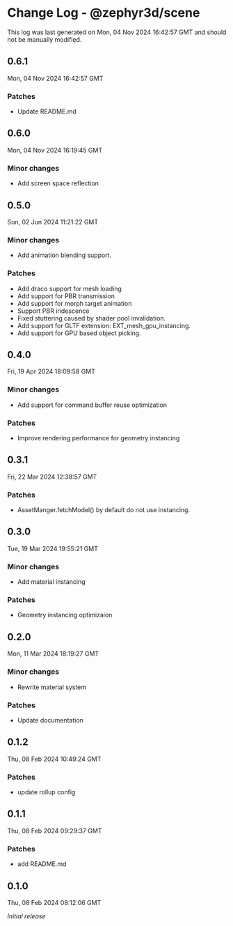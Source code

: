 # Change Log - @zephyr3d/scene

This log was last generated on Mon, 04 Nov 2024 16:42:57 GMT and should not be manually modified.

## 0.6.1
Mon, 04 Nov 2024 16:42:57 GMT

### Patches

- Update README.md

## 0.6.0
Mon, 04 Nov 2024 16:19:45 GMT

### Minor changes

- Add screen space reflection

## 0.5.0
Sun, 02 Jun 2024 11:21:22 GMT

### Minor changes

- Add animation blending support.

### Patches

- Add draco support for mesh loading
- Add support for PBR transmission
- Add support for morph target animation
- Support PBR iridescence
- Fixed stuttering caused by shader pool invalidation.
- Add support for GLTF extension: EXT_mesh_gpu_instancing.
- Add support for GPU based object picking.

## 0.4.0
Fri, 19 Apr 2024 18:09:58 GMT

### Minor changes

- Add support for command buffer reuse optimization

### Patches

- Improve rendering performance for geometry instancing

## 0.3.1
Fri, 22 Mar 2024 12:38:57 GMT

### Patches

- AssetManger.fetchModel() by default do not use instancing.

## 0.3.0
Tue, 19 Mar 2024 19:55:21 GMT

### Minor changes

- Add material instancing

### Patches

- Geometry instancing optimizaion

## 0.2.0
Mon, 11 Mar 2024 18:19:27 GMT

### Minor changes

- Rewrite material system

### Patches

- Update documentation

## 0.1.2
Thu, 08 Feb 2024 10:49:24 GMT

### Patches

- update rollup config

## 0.1.1
Thu, 08 Feb 2024 09:29:37 GMT

### Patches

- add README.md

## 0.1.0
Thu, 08 Feb 2024 08:12:06 GMT

_Initial release_

